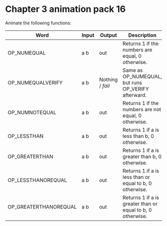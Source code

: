 # Chapter 3 animation pack 16

Animate the following functions:

<table><thead><tr><th width="273">Word</th><th width="88">Input</th><th width="95">Output</th><th>Description</th></tr></thead><tbody><tr><td>OP_NUMEQUAL</td><td>a b</td><td>out</td><td>Returns 1 if the numbers are equal, 0 otherwise.</td></tr><tr><td>OP_NUMEQUALVERIFY</td><td>a b</td><td>Nothing / <em>fail</em></td><td>Same as OP_NUMEQUAL, but runs OP_VERIFY afterward.</td></tr><tr><td>OP_NUMNOTEQUAL</td><td>a b</td><td>out</td><td>Returns 1 if the numbers are not equal, 0 otherwise.</td></tr><tr><td>OP_LESSTHAN</td><td>a b</td><td>out</td><td>Returns 1 if a is less than b, 0 otherwise.</td></tr><tr><td>OP_GREATERTHAN</td><td>a b</td><td>out</td><td>Returns 1 if a is greater than b, 0 otherwise.</td></tr><tr><td>OP_LESSTHANOREQUAL</td><td>a b</td><td>out</td><td>Returns 1 if a is less than or equal to b, 0 otherwise.</td></tr><tr><td>OP_GREATERTHANOREQUAL</td><td>a b</td><td>out</td><td>Returns 1 if a is greater than or equal to b, 0 otherwise.</td></tr></tbody></table>
